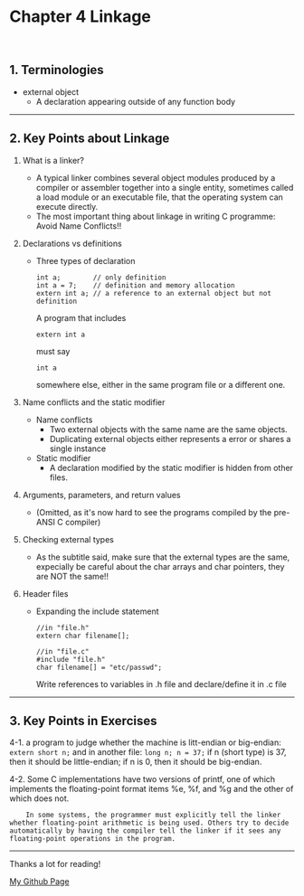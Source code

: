 # Chapter 4 Linkage

</br>

## 1. Terminologies

   - external object
     - A declaration appearing outside of any function body

---

## 2. Key Points about Linkage

1. What is a linker?
   - A typical linker combines several object modules produced by a compiler or assembler together into a single entity, sometimes called a load module or an executable file, that the operating system can execute directly.
   - The most important thing about linkage in writing C programme: Avoid Name Conflicts!!

2. Declarations vs definitions
   - Three types of declaration
     ```
     int a;        // only definition
     int a = 7;    // definition and memory allocation
     extern int a; // a reference to an external object but not definition
     ```
     A program that includes 
     ```
     extern int a 
     ```
     must say 
     ``` 
     int a 
     ```
     somewhere else, either in the same program file or a different one.

3. Name conflicts and the static modifier
   - Name conflicts
     - Two external objects with the same name are the same objects.
     - Duplicating external objects either represents a error or shares a single instance
   - Static modifier
     - A declaration modified by the static modifier is hidden from other files.
    
4. Arguments, parameters, and return values
   - (Omitted, as it's now hard to see the programs compiled by the pre-ANSI C compiler)

5. Checking external types
   - As the subtitle said, make sure that the external types are the same, expecially be careful about the char arrays and char pointers, they are NOT the same!!

6. Header files
   - Expanding the include statement
     ```
     //in "file.h"
     extern char filename[];
     ```
     ```
     //in "file.c"
     #include "file.h"
     char filename[] = "etc/passwd";
     ```
     Write references to variables in .h file and declare/define it in .c file 
---

## 3. Key Points in Exercises

   4-1. a program to judge whether the machine is litt-endian or big-endian:
        ```
        extern short n;
        ```
        and in another file:
        ```
        long n;
        n = 37;
        ```
        if n (short type) is 37, then it should be little-endian; if n is 0, then it should be big-endian.

   4-2. Some C implementations have two versions of printf, one of which implements the floating-point format items %e, %f, and %g and the other of which does not.

        In some systems, the programmer must explicitly tell the linker whether floating-point arithmetic is being used. Others try to decide automatically by having the compiler tell the linker if it sees any floating-point operations in the program.

---

Thanks a lot for reading!

[My Github Page](https://github.com/beckoning-phoenix)